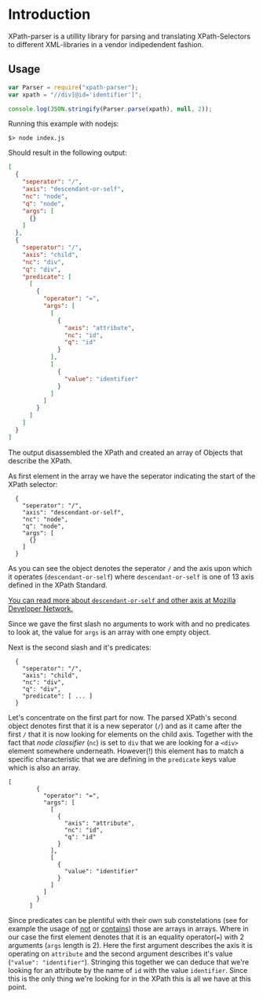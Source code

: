 # Introduction

XPath-parser is a utillity library for parsing and translating XPath-Selectors to different XML-libraries in a vendor indipedendent fashion.

## Usage

```js
var Parser = require("xpath-parser");
var xpath = "//div[@id='identifier']";

console.log(JSON.stringify(Parser.parse(xpath), null, 2));
```

Running this example with nodejs:
```
$> node index.js
```

Should result in the following output:

```json
[
  {
    "seperator": "/",
    "axis": "descendant-or-self",
    "nc": "node",
    "q": "node",
    "args": [
      {}
    ]
  },
  {
    "seperator": "/",
    "axis": "child",
    "nc": "div",
    "q": "div",
    "predicate": [
      [
        {
          "operator": "=",
          "args": [
            [
              {
                "axis": "attribute",
                "nc": "id",
                "q": "id"
              }
            ],
            [
              {
                "value": "identifier"
              }
            ]
          ]
        }
      ]
    ]
  }
]
```

The output disassembled the XPath and created an array of Objects that describe the XPath.

As first element in the array we have the seperator indicating the start of the XPath selector:

```
  {
    "seperator": "/",
    "axis": "descendant-or-self",
    "nc": "node",
    "q": "node",
    "args": [
      {}
    ]
  }
```

As you can see the object denotes the seperator `/` and the axis upon which it operates
(`descendant-or-self`) where `descendant-or-self` is one of 13 axis defined in the XPath
Standard.

[You can read more about `descendant-or-self` and other axis at Mozilla Developer Network.](https://developer.mozilla.org/en-US/docs/Web/XPath/Axes)

Since we gave the first slash no arguments to work with and no predicates to look at, the
value for `args` is an array with one empty object. 

Next is the second slash and it's predicates:

```
  {
    "seperator": "/",
    "axis": "child",
    "nc": "div",
    "q": "div",
    "predicate": [ ... ]
  }
```

Let's concentrate on the first part for now. The parsed XPath's second object denotes first
that it is a new seperator (`/`) and as it came after the first `/` that it is now looking
for elements on the child axis. Together with the fact that _node classifier_ (`nc`) is set
to `div` that we are looking for a `<div>` element somewhere underneath. However(!) this
element has to match a specific characteristic that we are defining in the `predicate` keys
value which is also an array.

```
[
        {
          "operator": "=",
          "args": [
            [
              {
                "axis": "attribute",
                "nc": "id",
                "q": "id"
              }
            ],
            [
              {
                "value": "identifier"
              }
            ]
          ]
        }
      ]
```

Since predicates can be plentiful with their own sub constelations (see for example the usage
of [not](https://msdn.microsoft.com/en-us/library/ms256086(v=vs.110).aspx#CodeSnippetContainerCode_1c7b860c-f736-4adb-b103-4f56914d6a72) or
[contains](http://www.abodeqa.com/2013/01/29/contains-and-starts-with-function-in-xpath/))
those are arrays in arrays. Where in our case the first element denotes that it is an equality
operator(`=`) with 2 arguments (`args` length is 2). Here the first argument describes the axis
it is operating on `attribute` and the second argument describes it's value
(`"value": "identifier"`). Stringing this together we can deduce that we're looking for an attribute
by the name of `id` with the value `identifier`. Since this is the only thing we're looking for in
the XPath this is all we have at this point.


